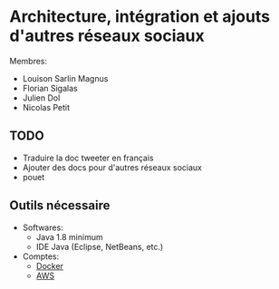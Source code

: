 # Architecture, intégration et ajouts d'autres réseaux sociaux

Membres:

- Louison Sarlin Magnus
- Florian Sigalas
- Julien Dol
- Nicolas Petit

## TODO

- Traduire la doc tweeter en français
- Ajouter des docs pour d'autres réseaux sociaux
- pouet

## Outils nécessaire

- Softwares:
  + Java 1.8 minimum
  + IDE Java (Eclipse, NetBeans, etc.)
- Comptes:
  + [Docker](https://www.docker.com/)
  + [AWS](https://aws.amazon.com/)
  
  
